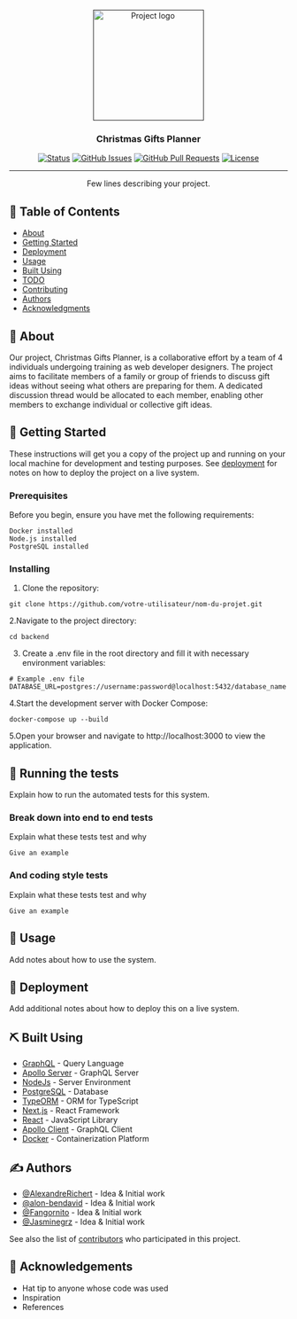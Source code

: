 <p align="center">
  <a href="" rel="noopener">
 <img width=200px height=200px src="https://i.imgur.com/6wj0hh6.jpg" alt="Project logo"></a>
</p>

<h3 align="center">Christmas Gifts Planner</h3>

<div align="center">

[![Status](https://img.shields.io/badge/status-active-success.svg)]()
[![GitHub Issues](https://img.shields.io/github/issues/kylelobo/The-Documentation-Compendium.svg)](https://github.com/kylelobo/The-Documentation-Compendium/issues)
[![GitHub Pull Requests](https://img.shields.io/github/issues-pr/kylelobo/The-Documentation-Compendium.svg)](https://github.com/kylelobo/The-Documentation-Compendium/pulls)
[![License](https://img.shields.io/badge/license-MIT-blue.svg)](/LICENSE)

</div>

---

<p align="center"> Few lines describing your project.
    <br> 
</p>

## 📝 Table of Contents

- [About](#about)
- [Getting Started](#getting_started)
- [Deployment](#deployment)
- [Usage](#usage)
- [Built Using](#built_using)
- [TODO](../TODO.md)
- [Contributing](../CONTRIBUTING.md)
- [Authors](#authors)
- [Acknowledgments](#acknowledgement)

## 🧐 About <a name = "about"></a>

Our project, Christmas Gifts Planner, is a collaborative effort by a team of 4 individuals undergoing training as web developer designers. The project aims to facilitate members of a family or group of friends to discuss gift ideas without seeing what others are preparing for them. A dedicated discussion thread would be allocated to each member, enabling other members to exchange individual or collective gift ideas.

## 🏁 Getting Started <a name = "getting_started"></a>

These instructions will get you a copy of the project up and running on your local machine for development and testing purposes. See [deployment](#deployment) for notes on how to deploy the project on a live system.

### Prerequisites

Before you begin, ensure you have met the following requirements:

```
Docker installed
Node.js installed
PostgreSQL installed
```

### Installing

1. Clone the repository:

```
git clone https://github.com/votre-utilisateur/nom-du-projet.git
```

2.Navigate to the project directory:

```
cd backend
```

3. Create a .env file in the root directory and fill it with necessary environment variables:

```
# Example .env file
DATABASE_URL=postgres://username:password@localhost:5432/database_name
```

4.Start the development server with Docker Compose:

```
docker-compose up --build
```

5.Open your browser and navigate to http://localhost:3000 to view the application.

## 🔧 Running the tests <a name = "tests"></a>

Explain how to run the automated tests for this system.

### Break down into end to end tests

Explain what these tests test and why

```
Give an example
```

### And coding style tests

Explain what these tests test and why

```
Give an example
```

## 🎈 Usage <a name="usage"></a>

Add notes about how to use the system.

## 🚀 Deployment <a name = "deployment"></a>

Add additional notes about how to deploy this on a live system.

## ⛏️ Built Using <a name = "built_using"></a>

- [GraphQL](https://graphql.org/) - Query Language
- [Apollo Server](https://www.apollographql.com/docs/apollo-server/) - GraphQL Server
- [NodeJs](https://nodejs.org/en/) - Server Environment
- [PostgreSQL](https://www.postgresql.org/) - Database
- [TypeORM](https://typeorm.io/) - ORM for TypeScript
- [Next.js](https://nextjs.org/) - React Framework
- [React](https://vuejs.org/) - JavaScript Library
- [Apollo Client](https://www.apollographql.com/docs/react/) - GraphQL Client
- [Docker](https://www.docker.com/) - Containerization Platform

## ✍️ Authors <a name = "authors"></a>

- [@AlexandreRichert](https://github.com/AlexandreRichert) - Idea & Initial work
- [@alon-bendavid](https://github.com/alon-bendavid) - Idea & Initial work
- [@Fangornito](https://github.com/Fangornito) - Idea & Initial work
- [@Jasminegrz](https://github.com/Jasminegrz) - Idea & Initial work

See also the list of [contributors](https://github.com/kylelobo/The-Documentation-Compendium/contributors) who participated in this project.

## 🎉 Acknowledgements <a name = "acknowledgement"></a>

- Hat tip to anyone whose code was used
- Inspiration
- References
